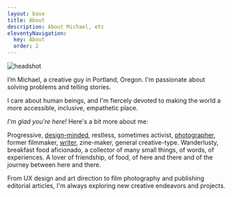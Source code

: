```yaml
---
layout: base
title: About
description: About Michael, etc
eleventyNavigation:
  key: About
  order: 2
---
```


<div class="grid-item-4">
    <img src="/_assets/img/headshot-Michael-Champlin.jpg" alt="headshot" />
</div>

<div class="grid-item-4 grid-align-middle">
    <p class="big-p">I’m Michael, a creative guy in Portland, Oregon. I'm passionate about solving problems and telling stories.</p> 
    <p class="big-p">I care about human beings, and I'm fiercely devoted to making the world a more accessible, inclusive, empathetic place.</p>
</div>

<div class="grid-item-6 grid-offset-2">
<p class="p-med">
<em>I'm glad you're here!</em> Here's a bit more about me:
</p>
<p class="p-med">
Progressive, <a href="https://www.youtube.com/watch?v=W8ni20hkOE0">design-minded</a>, restless, sometimes activist, <a href="https://photo.mjchamplin.com">photographer</a>, former filmmaker, <a href="/storytelling">writer</a>, zine-maker, general creative-type. Wanderlusty, breakfast food aficionado, a collector of many small things, of words, of experiences. A lover of friendship, of food, of here and there and of the journey between here and there.
</p>
<p class="p-med">
From UX design and art direction to film photography and publishing editorial articles, I'm always exploring new creative endeavors and projects. 
</p>
</div>